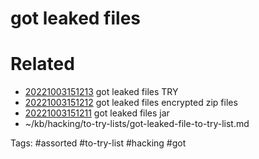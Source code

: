 # got leaked files

# Related
- [20221003151213](/zet/20221003151213/README.md) got leaked files TRY
- [20221003151212](/zet/20221003151212/README.md) got leaked files encrypted zip files
- [20221003151211](/zet/20221003151211/README.md) got leaked files jar
- ~/kb/hacking/to-try-lists/got-leaked-file-to-try-list.md

Tags:
    #assorted #to-try-list #hacking #got
